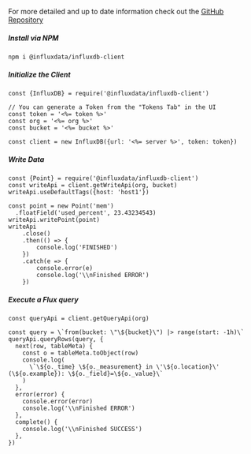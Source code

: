 For more detailed and up to date information check out the <a href="https://github.com/influxdata/influxdb-client-js" target="_blank">GitHub Repository</a>

##### Install via NPM

```
npm i @influxdata/influxdb-client
```

##### Initialize the Client

```
const {InfluxDB} = require('@influxdata/influxdb-client')

// You can generate a Token from the "Tokens Tab" in the UI
const token = '<%= token %>'
const org = '<%= org %>'
const bucket = '<%= bucket %>'

const client = new InfluxDB({url: '<%= server %>', token: token})
```

##### Write Data

```
const {Point} = require('@influxdata/influxdb-client')
const writeApi = client.getWriteApi(org, bucket)
writeApi.useDefaultTags({host: 'host1'})

const point = new Point('mem')
  .floatField('used_percent', 23.43234543)
writeApi.writePoint(point)
writeApi
    .close()
    .then(() => {
        console.log('FINISHED')
    })
    .catch(e => {
        console.error(e)
        console.log('\\nFinished ERROR')
    })
```

##### Execute a Flux query

```
const queryApi = client.getQueryApi(org)

const query = \`from(bucket: \"\${bucket}\") |> range(start: -1h)\`
queryApi.queryRows(query, {
  next(row, tableMeta) {
    const o = tableMeta.toObject(row)
    console.log(
      \`\${o._time} \${o._measurement} in \'\${o.location}\' (\${o.example}): \${o._field}=\${o._value}\`
    )
  },
  error(error) {
    console.error(error)
    console.log('\\nFinished ERROR')
  },
  complete() {
    console.log('\\nFinished SUCCESS')
  },
})
```
